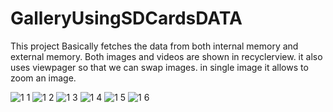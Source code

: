# GalleryUsingSDCardsDATA
This project Basically fetches the data from  both internal memory and external memory.
Both images and videos  are shown in recyclerview.
it also uses viewpager so that we can swap images.
in single image it allows to zoom an image.


![1 1](https://user-images.githubusercontent.com/31370016/39418326-787685c2-4c79-11e8-8a9a-1cd68bccefe1.png)
![1 2](https://user-images.githubusercontent.com/31370016/39418328-78b7e4ae-4c79-11e8-8f37-1c41ecfad8dc.png)
![1 3](https://user-images.githubusercontent.com/31370016/39418329-78f9849a-4c79-11e8-8bb6-490f16e6544d.png)
![1 4](https://user-images.githubusercontent.com/31370016/39418330-7939a872-4c79-11e8-8694-4ee278a8efe1.png)
![1 5](https://user-images.githubusercontent.com/31370016/39418331-79784712-4c79-11e8-8243-cf4e091f42e6.png)
![1 6](https://user-images.githubusercontent.com/31370016/39418332-79b6d36a-4c79-11e8-9a64-6e998838ccfc.png)
